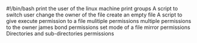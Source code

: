 #!/bin/bash
print the user of the linux machine
print groups
A script to switch user
change the owner of the file
create an empty file
A script to give execute permission to a file
mulitiple permissions
multiple permissions to the owner
james bond permissions
set mode of a file 
mirror permissions
Directories and sub-directories permissions
